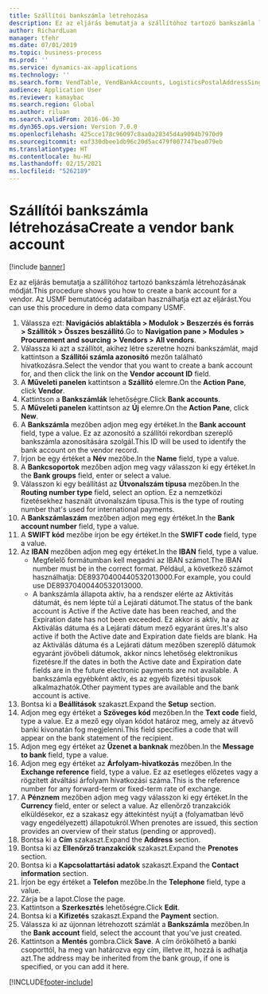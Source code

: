 ```yaml
---
title: Szállítói bankszámla létrehozása
description: Ez az eljárás bemutatja a szállítóhoz tartozó bankszámla létrehozásának módját.
author: RichardLuan
manager: tfehr
ms.date: 07/01/2019
ms.topic: business-process
ms.prod: ''
ms.service: dynamics-ax-applications
ms.technology: ''
ms.search.form: VendTable, VendBankAccounts, LogisticsPostalAddressSingle
audience: Application User
ms.reviewer: kamaybac
ms.search.region: Global
ms.author: riluan
ms.search.validFrom: 2016-06-30
ms.dyn365.ops.version: Version 7.0.0
ms.openlocfilehash: 425cce178c96097c8aa0a28345d4a9094b7970d9
ms.sourcegitcommit: eaf330dbee1db96c20d5ac479f007747bea079eb
ms.translationtype: HT
ms.contentlocale: hu-HU
ms.lasthandoff: 02/15/2021
ms.locfileid: "5262189"
---
```

# <a name="create-a-vendor-bank-account"></a><span data-ttu-id="acad5-103">Szállítói bankszámla létrehozása</span><span class="sxs-lookup"><span data-stu-id="acad5-103">Create a vendor bank account</span></span>

[!include [banner](../../includes/banner.md)]

<span data-ttu-id="acad5-104">Ez az eljárás bemutatja a szállítóhoz tartozó bankszámla létrehozásának módját.</span><span class="sxs-lookup"><span data-stu-id="acad5-104">This procedure shows you how to create a bank account for a vendor.</span></span> <span data-ttu-id="acad5-105">Az USMF bemutatócég adataiban használhatja ezt az eljárást.</span><span class="sxs-lookup"><span data-stu-id="acad5-105">You can use this procedure in demo data company USMF.</span></span>

1. <span data-ttu-id="acad5-106">Válassza ezt: **Navigációs ablaktábla > Modulok > Beszerzés és forrás > Szállítók > Összes beszállító**.</span><span class="sxs-lookup"><span data-stu-id="acad5-106">Go to **Navigation pane > Modules > Procurement and sourcing > Vendors > All vendors**.</span></span>
2. <span data-ttu-id="acad5-107">Válassza ki azt a szállítót, akihez létre szeretne hozni bankszámlát, majd kattintson a **Szállítói számla azonosító** mezőn található hivatkozásra.</span><span class="sxs-lookup"><span data-stu-id="acad5-107">Select the vendor that you want to create a bank account for, and then click the link on the **Vendor account ID** field.</span></span>
3. <span data-ttu-id="acad5-108">A **Műveleti panelen** kattintson a **Szállító** elemre.</span><span class="sxs-lookup"><span data-stu-id="acad5-108">On the **Action Pane**, click **Vendor**.</span></span>
4. <span data-ttu-id="acad5-109">Kattintson a **Bankszámlák** lehetőségre.</span><span class="sxs-lookup"><span data-stu-id="acad5-109">Click **Bank accounts**.</span></span>
5. <span data-ttu-id="acad5-110">A **Műveleti panelen** kattintson az **Új** elemre.</span><span class="sxs-lookup"><span data-stu-id="acad5-110">On the **Action Pane**, click **New**.</span></span>
6. <span data-ttu-id="acad5-111">A **Bankszámla** mezőben adjon meg egy értéket.</span><span class="sxs-lookup"><span data-stu-id="acad5-111">In the **Bank account** field, type a value.</span></span> <span data-ttu-id="acad5-112">Ez az azonosító a szállítói rekordban szereplő bankszámla azonosítására szolgál.</span><span class="sxs-lookup"><span data-stu-id="acad5-112">This ID will be used to identify the bank account on the vendor record.</span></span>  
7. <span data-ttu-id="acad5-113">Írjon be egy értéket a **Név** mezőbe.</span><span class="sxs-lookup"><span data-stu-id="acad5-113">In the **Name** field, type a value.</span></span>
8. <span data-ttu-id="acad5-114">A **Bankcsoportok** mezőben adjon meg vagy válasszon ki egy értéket.</span><span class="sxs-lookup"><span data-stu-id="acad5-114">In the **Bank groups** field, enter or select a value.</span></span>
9. <span data-ttu-id="acad5-115">Válasszon ki egy beállítást az **Útvonalszám típusa** mezőben.</span><span class="sxs-lookup"><span data-stu-id="acad5-115">In the **Routing number type** field, select an option.</span></span> <span data-ttu-id="acad5-116">Ez a nemzetközi fizetésekhez használt útvonalszám típusa.</span><span class="sxs-lookup"><span data-stu-id="acad5-116">This is the type of routing number that's used for international payments.</span></span>  
10. <span data-ttu-id="acad5-117">A **Bankszámlaszám** mezőben adjon meg egy értéket.</span><span class="sxs-lookup"><span data-stu-id="acad5-117">In the **Bank account number** field, type a value.</span></span>
11. <span data-ttu-id="acad5-118">A **SWIFT kód** mezőbe írjon be egy értéket.</span><span class="sxs-lookup"><span data-stu-id="acad5-118">In the **SWIFT code** field, type a value.</span></span>
12. <span data-ttu-id="acad5-119">Az **IBAN** mezőben adjon meg egy értéket.</span><span class="sxs-lookup"><span data-stu-id="acad5-119">In the **IBAN** field, type a value.</span></span>
    - <span data-ttu-id="acad5-120">Megfelelő formátumban kell megadni az IBAN számot.</span><span class="sxs-lookup"><span data-stu-id="acad5-120">The IBAN number must be in the correct format.</span></span> <span data-ttu-id="acad5-121">Például, a következő számot használhatja: DE89370400440532013000.</span><span class="sxs-lookup"><span data-stu-id="acad5-121">For example, you could use DE89370400440532013000.</span></span>  
    - <span data-ttu-id="acad5-122">A bankszámla állapota aktív, ha a rendszer elérte az Aktivitás dátumát, és nem lépte túl a Lejárati dátumot.</span><span class="sxs-lookup"><span data-stu-id="acad5-122">The status of the bank account is Active if the Active date has been reached, and the Expiration date has not been exceeded.</span></span> <span data-ttu-id="acad5-123">Ez akkor is aktív, ha az Aktiválás dátuma és a Lejárati dátum mező egyaránt üres.</span><span class="sxs-lookup"><span data-stu-id="acad5-123">It's also active if both the Active date and Expiration date fields are blank.</span></span> <span data-ttu-id="acad5-124">Ha az Aktiválás dátuma és a Lejárati dátum mezőben szereplő dátumok egyaránt jövőbeli dátumok, akkor nincs lehetőség elektronikus fizetésre.</span><span class="sxs-lookup"><span data-stu-id="acad5-124">If the dates in both the Active date and Expiration date fields are in the future electronic payments are not available.</span></span> <span data-ttu-id="acad5-125">A bankszámla egyébként aktív, és az egyéb fizetési típusok alkalmazhatók.</span><span class="sxs-lookup"><span data-stu-id="acad5-125">Other payment types are available and the bank account is active.</span></span>  
13. <span data-ttu-id="acad5-126">Bontsa ki a **Beállítások** szakaszt.</span><span class="sxs-lookup"><span data-stu-id="acad5-126">Expand the **Setup** section.</span></span>
14. <span data-ttu-id="acad5-127">Adjon meg egy értéket a **Szöveges kód** mezőben.</span><span class="sxs-lookup"><span data-stu-id="acad5-127">In the **Text code** field, type a value.</span></span> <span data-ttu-id="acad5-128">Ez a mező egy olyan kódot határoz meg, amely az átvevő banki kivonatán fog megjelenni.</span><span class="sxs-lookup"><span data-stu-id="acad5-128">This field specifies a code that will appear on the bank statement of the recipient.</span></span>  
15. <span data-ttu-id="acad5-129">Adjon meg egy értéket az **Üzenet a banknak** mezőben.</span><span class="sxs-lookup"><span data-stu-id="acad5-129">In the **Message to bank** field, type a value.</span></span>
16. <span data-ttu-id="acad5-130">Adjon meg egy értéket az **Árfolyam-hivatkozás** mezőben.</span><span class="sxs-lookup"><span data-stu-id="acad5-130">In the **Exchange reference** field, type a value.</span></span> <span data-ttu-id="acad5-131">Ez az esetleges előzetes vagy a rögzített átváltási árfolyam hivatkozási száma.</span><span class="sxs-lookup"><span data-stu-id="acad5-131">This is the reference number for any forward-term or fixed-term rate of exchange.</span></span>
17. <span data-ttu-id="acad5-132">A **Pénznem** mezőben adjon meg vagy válasszon ki egy értéket.</span><span class="sxs-lookup"><span data-stu-id="acad5-132">In the **Currency** field, enter or select a value.</span></span> <span data-ttu-id="acad5-133">Az ellenőrző tranzakciók elküldésekor, ez a szakasz egy áttekintést nyújt a (folyamatban lévő vagy engedélyezett) állapotukról.</span><span class="sxs-lookup"><span data-stu-id="acad5-133">When prenotes are issued, this section provides an overview of their status (pending or approved).</span></span>  
18. <span data-ttu-id="acad5-134">Bontsa ki a **Cím** szakaszt.</span><span class="sxs-lookup"><span data-stu-id="acad5-134">Expand the **Address** section.</span></span>
19. <span data-ttu-id="acad5-135">Bontsa ki az **Ellenőrző tranzakciók** szakaszt.</span><span class="sxs-lookup"><span data-stu-id="acad5-135">Expand the **Prenotes** section.</span></span>
20. <span data-ttu-id="acad5-136">Bontsa ki a **Kapcsolattartási adatok** szakaszt.</span><span class="sxs-lookup"><span data-stu-id="acad5-136">Expand the **Contact information** section.</span></span>
21. <span data-ttu-id="acad5-137">Írjon be egy értéket a **Telefon** mezőbe.</span><span class="sxs-lookup"><span data-stu-id="acad5-137">In the **Telephone** field, type a value.</span></span>
22. <span data-ttu-id="acad5-138">Zárja be a lapot.</span><span class="sxs-lookup"><span data-stu-id="acad5-138">Close the page.</span></span>
23. <span data-ttu-id="acad5-139">Kattintson a **Szerkesztés** lehetőségre.</span><span class="sxs-lookup"><span data-stu-id="acad5-139">Click **Edit**.</span></span>
24. <span data-ttu-id="acad5-140">Bontsa ki a **Kifizetés** szakaszt.</span><span class="sxs-lookup"><span data-stu-id="acad5-140">Expand the **Payment** section.</span></span>
25. <span data-ttu-id="acad5-141">Válassza ki az újonnan létrehozott számlát a **Bankszámla** mezőben.</span><span class="sxs-lookup"><span data-stu-id="acad5-141">In the **Bank account** field, select the account that you've just created.</span></span>
26. <span data-ttu-id="acad5-142">Kattintson a **Mentés** gombra.</span><span class="sxs-lookup"><span data-stu-id="acad5-142">Click **Save**.</span></span> <span data-ttu-id="acad5-143">A cím örökölhető a banki csoporttól, ha meg van határozva egy cím, illetve itt, hozzá is adhatja azt.</span><span class="sxs-lookup"><span data-stu-id="acad5-143">The address may be inherited from the bank group, if one is specified, or you can add it here.</span></span>  



[!INCLUDE[footer-include](../../../includes/footer-banner.md)]
